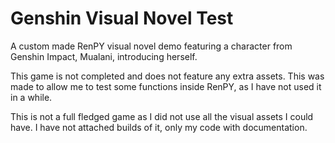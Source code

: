 # Genshin Visual Novel Test
A custom made RenPY visual novel demo featuring a character from Genshin Impact, Mualani, introducing herself.  

This game is not completed and does not feature any extra assets. This was made to allow me to test some functions inside RenPY, as I have not used it in a while.

This is not a full fledged game as I did not use all the visual assets I could have. I have not attached builds of it, only my code with documentation.
